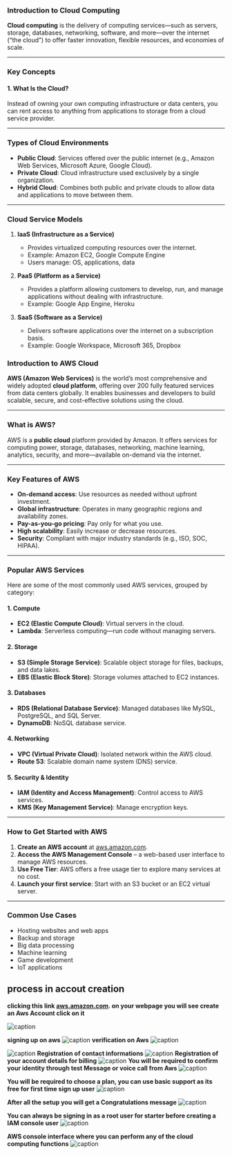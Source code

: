 ### **Introduction to Cloud Computing**

**Cloud computing** is the delivery of computing services—such as servers, storage, databases, networking, software, and more—over the internet (“the cloud”) to offer faster innovation, flexible resources, and economies of scale.

---

### **Key Concepts**

#### 1. **What Is the Cloud?**

Instead of owning your own computing infrastructure or data centers, you can rent access to anything from applications to storage from a cloud service provider.

---

### **Types of Cloud Environments**

* **Public Cloud**: Services offered over the public internet (e.g., Amazon Web Services, Microsoft Azure, Google Cloud).
* **Private Cloud**: Cloud infrastructure used exclusively by a single organization.
* **Hybrid Cloud**: Combines both public and private clouds to allow data and applications to move between them.

---

### **Cloud Service Models**

1. **IaaS (Infrastructure as a Service)**

   * Provides virtualized computing resources over the internet.
   * Example: Amazon EC2, Google Compute Engine
   * Users manage: OS, applications, data
2. **PaaS (Platform as a Service)**

   * Provides a platform allowing customers to develop, run, and manage applications without dealing with infrastructure.
   * Example: Google App Engine, Heroku
3. **SaaS (Software as a Service)**

   * Delivers software applications over the internet on a subscription basis.
   * Example: Google Workspace, Microsoft 365, Dropbox


### **Introduction to AWS Cloud**

**AWS (Amazon Web Services)** is the world’s most comprehensive and widely adopted **cloud platform**, offering over 200 fully featured services from data centers globally. It enables businesses and developers to build scalable, secure, and cost-effective solutions using the cloud.

---

### **What is AWS?**

AWS is a **public cloud** platform provided by Amazon. It offers services for computing power, storage, databases, networking, machine learning, analytics, security, and more—available on-demand via the internet.

---

### **Key Features of AWS**

* **On-demand access**: Use resources as needed without upfront investment.
* **Global infrastructure**: Operates in many geographic regions and availability zones.
* **Pay-as-you-go pricing**: Pay only for what you use.
* **High scalability**: Easily increase or decrease resources.
* **Security**: Compliant with major industry standards (e.g., ISO, SOC, HIPAA).

---

### **Popular AWS Services**

Here are some of the most commonly used AWS services, grouped by category:

#### **1. Compute**

* **EC2 (Elastic Compute Cloud)**: Virtual servers in the cloud.
* **Lambda**: Serverless computing—run code without managing servers.

#### **2. Storage**

* **S3 (Simple Storage Service)**: Scalable object storage for files, backups, and data lakes.
* **EBS (Elastic Block Store)**: Storage volumes attached to EC2 instances.

#### **3. Databases**

* **RDS (Relational Database Service)**: Managed databases like MySQL, PostgreSQL, and SQL Server.
* **DynamoDB**: NoSQL database service.

#### **4. Networking**

* **VPC (Virtual Private Cloud)**: Isolated network within the AWS cloud.
* **Route 53**: Scalable domain name system (DNS) service.

#### **5. Security & Identity**

* **IAM (Identity and Access Management)**: Control access to AWS services.
* **KMS (Key Management Service)**: Manage encryption keys.

---

### **How to Get Started with AWS**

1. **Create an AWS account** at [aws.amazon.com](https://aws.amazon.com).
2. **Access the AWS Management Console** – a web-based user interface to manage AWS resources.
3. **Use Free Tier**: AWS offers a free usage tier to explore many services at no cost.
4. **Launch your first service**: Start with an S3 bucket or an EC2 virtual server.

---

### **Common Use Cases**

* Hosting websites and web apps
* Backup and storage
* Big data processing
* Machine learning
* Game development
* IoT applications

## process in accout creation
**clicking this link [aws.amazon.com](https://aws.amazon.com). on your webpage you will see create an Aws Account click on it**

![caption](img/1.%20create%20account.jpg)

**signing up on aws**
![caption](img/2.%20verify%20email%20address.jpg)
**verification on Aws**
![caption](img/3.%20verification.jpg)

![caption](img/4.%20root%20log%20in.jpg)
**Registration of contact informations**
![caption](img/5.%20contact%20info.jpg)
**Registration of your account details for billing**
![caption](img/6.%20billing.jpg)
**You will be required to confirm your identity through test Message or voice call from Aws**
![caption](img/7.%20confirm%20identity.jpg)

**You will be required to choose a plan, you can use basic support as its free for first time sign up user**
![caption](img/8.%20billing%20support.jpg)

**After all the setup you will get a Congratulations message**
![caption](img/9.%20congratulation%20email.jpg)


**You can always be signing in as a root user for starter before creating a IAM console user**
![caption](img/10.%20sign%20in.jpg)


**AWS console interface where you can perform any of the cloud computing functions**
![caption](img/11.%20aws%20interface.jpg)